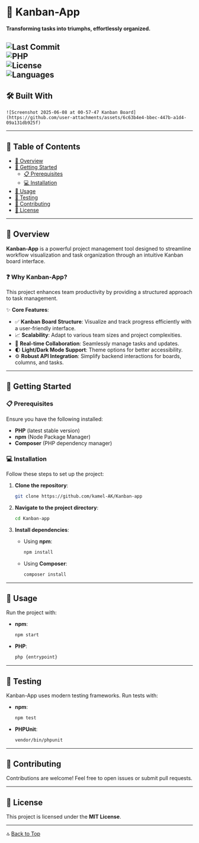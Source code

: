 
# 🚀 Kanban-App  

**Transforming tasks into triumphs, effortlessly organized.**  

![Last Commit](https://img.shields.io/badge/last_commit-today-brightgreen)  
![PHP](https://img.shields.io/badge/PHP-44.8%25-777BB4?logo=php&logoColor=white)  
![License](https://img.shields.io/badge/license-MIT-blue)  
![Languages](https://img.shields.io/badge/languages-4-ff69b4)
---

## 🛠️ Built With  
    ![Screenshot 2025-06-08 at 00-57-47 Kanban Board](https://github.com/user-attachments/assets/6c63b4e4-bbec-447b-a1d4-09a131db925f)

---

## 📖 Table of Contents  
- [🌟 Overview](#overview)  
- [🚀 Getting Started](#getting-started)  
  - [📋 Prerequisites](#prerequisites)  
  - [💻 Installation](#installation)  
- [🎯 Usage](#usage)  
- [🧪 Testing](#testing)  
- [🤝 Contributing](#contributing)  
- [📜 License](#license)  

---

## 🌟 Overview  
**Kanban-App** is a powerful project management tool designed to streamline workflow visualization and task organization through an intuitive Kanban board interface.  

### ❓ Why Kanban-App?  
This project enhances team productivity by providing a structured approach to task management.  

✨ **Core Features**:  
- ✅ **Kanban Board Structure**: Visualize and track progress efficiently with a user-friendly interface.  
- 📈 **Scalability**: Adapt to various team sizes and project complexities.  
- 🔄 **Real-time Collaboration**: Seamlessly manage tasks and updates.  
- 🌓 **Light/Dark Mode Support**: Theme options for better accessibility.  
- ⚙️ **Robust API Integration**: Simplify backend interactions for boards, columns, and tasks.  

---

## 🚀 Getting Started  

### 📋 Prerequisites  
Ensure you have the following installed:  
- **PHP** (latest stable version)  
- **npm** (Node Package Manager)  
- **Composer** (PHP dependency manager)  

### 💻 Installation  
Follow these steps to set up the project:  

1. **Clone the repository**:  
   ```bash
   git clone https://github.com/kamel-AK/Kanban-app
   ```  

2. **Navigate to the project directory**:  
   ```bash
   cd Kanban-app
   ```  

3. **Install dependencies**:  
   - Using **npm**:  
     ```bash
     npm install
     ```  
   - Using **Composer**:  
     ```bash
     composer install
     ```  

---

## 🎯 Usage  
Run the project with:  
- **npm**:  
  ```bash
  npm start
  ```  
- **PHP**:  
  ```bash
  php {entrypoint}
  ```  

---

## 🧪 Testing  
Kanban-App uses modern testing frameworks. Run tests with:  
- **npm**:  
  ```bash
  npm test
  ```  
- **PHPUnit**:  
  ```bash
  vendor/bin/phpunit
  ```  

---

## 🤝 Contributing  
Contributions are welcome! Feel free to open issues or submit pull requests.  

---

## 📜 License  
This project is licensed under the **MIT License**.  

---

🔝 [Back to Top](#kanban-app)  
```  
